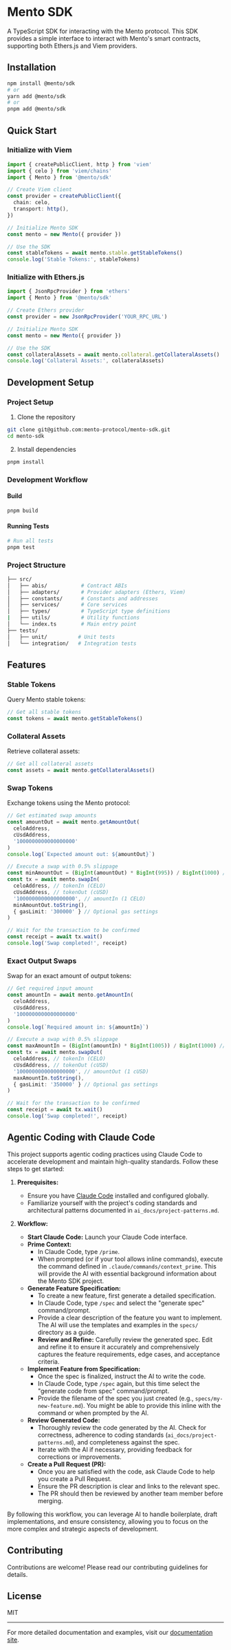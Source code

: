 # Mento SDK

A TypeScript SDK for interacting with the Mento protocol. This SDK provides a simple interface to interact with Mento's smart contracts, supporting both Ethers.js and Viem providers.

## Installation

```bash
npm install @mento/sdk
# or
yarn add @mento/sdk
# or
pnpm add @mento/sdk
```

## Quick Start

### Initialize with Viem

```typescript
import { createPublicClient, http } from 'viem'
import { celo } from 'viem/chains'
import { Mento } from '@mento/sdk'

// Create Viem client
const provider = createPublicClient({
  chain: celo,
  transport: http(),
})

// Initialize Mento SDK
const mento = new Mento({ provider })

// Use the SDK
const stableTokens = await mento.stable.getStableTokens()
console.log('Stable Tokens:', stableTokens)
```

### Initialize with Ethers.js

```typescript
import { JsonRpcProvider } from 'ethers'
import { Mento } from '@mento/sdk'

// Create Ethers provider
const provider = new JsonRpcProvider('YOUR_RPC_URL')

// Initialize Mento SDK
const mento = new Mento({ provider })

// Use the SDK
const collateralAssets = await mento.collateral.getCollateralAssets()
console.log('Collateral Assets:', collateralAssets)
```

## Development Setup

### Project Setup

1. Clone the repository

```bash
git clone git@github.com:mento-protocol/mento-sdk.git
cd mento-sdk
```

2. Install dependencies

```bash
pnpm install
```

### Development Workflow

#### Build

```bash
pnpm build
```

#### Running Tests

```bash
# Run all tests
pnpm test
```

### Project Structure

```bash
├── src/
│   ├── abis/           # Contract ABIs
│   ├── adapters/       # Provider adapters (Ethers, Viem)
│   ├── constants/      # Constants and addresses
│   ├── services/       # Core services
│   ├── types/          # TypeScript type definitions
|   ├── utils/          # Utility functions
│   └── index.ts        # Main entry point
├── tests/
│   ├── unit/          # Unit tests
│   └── integration/   # Integration tests
```

## Features

### Stable Tokens

Query Mento stable tokens:

```typescript
// Get all stable tokens
const tokens = await mento.getStableTokens()
```

### Collateral Assets

Retrieve collateral assets:

```typescript
// Get all collateral assets
const assets = await mento.getCollateralAssets()
```

### Swap Tokens

Exchange tokens using the Mento protocol:

```typescript
// Get estimated swap amounts
const amountOut = await mento.getAmountOut(
  celoAddress,
  cUsdAddress,
  '1000000000000000000'
)
console.log(`Expected amount out: ${amountOut}`)

// Execute a swap with 0.5% slippage
const minAmountOut = (BigInt(amountOut) * BigInt(995)) / BigInt(1000) // 0.5% slippage
const tx = await mento.swapIn(
  celoAddress, // tokenIn (CELO)
  cUsdAddress, // tokenOut (cUSD)
  '1000000000000000000', // amountIn (1 CELO)
  minAmountOut.toString(),
  { gasLimit: '300000' } // Optional gas settings
)

// Wait for the transaction to be confirmed
const receipt = await tx.wait()
console.log('Swap completed!', receipt)
```

### Exact Output Swaps

Swap for an exact amount of output tokens:

```typescript
// Get required input amount
const amountIn = await mento.getAmountIn(
  celoAddress,
  cUsdAddress,
  '1000000000000000000'
)
console.log(`Required amount in: ${amountIn}`)

// Execute a swap with 0.5% slippage
const maxAmountIn = (BigInt(amountIn) * BigInt(1005)) / BigInt(1000) // 0.5% slippage
const tx = await mento.swapOut(
  celoAddress, // tokenIn (CELO)
  cUsdAddress, // tokenOut (cUSD)
  '1000000000000000000', // amountOut (1 cUSD)
  maxAmountIn.toString(),
  { gasLimit: '350000' } // Optional gas settings
)

// Wait for the transaction to be confirmed
const receipt = await tx.wait()
console.log('Swap completed!', receipt)
```

## Agentic Coding with Claude Code

This project supports agentic coding practices using Claude Code to accelerate development and maintain high-quality standards. Follow these steps to get started:

1.  **Prerequisites:**

    - Ensure you have [Claude Code](https://docs.anthropic.com/en/docs/claude-code/overview) installed and configured globally.
    - Familiarize yourself with the project's coding standards and architectural patterns documented in `ai_docs/project-patterns.md`.

2.  **Workflow:**

    - **Start Claude Code:** Launch your Claude Code interface.
    - **Prime Context:**
      - In Claude Code, type `/prime`.
      - When prompted (or if your tool allows inline commands), execute the command defined in `.claude/commands/context_prime`. This will provide the AI with essential background information about the Mento SDK project.
    - **Generate Feature Specification:**
      - To create a new feature, first generate a detailed specification.
      - In Claude Code, type `/spec` and select the "generate spec" command/prompt.
      - Provide a clear description of the feature you want to implement. The AI will use the templates and examples in the `specs/` directory as a guide.
      - **Review and Refine:** Carefully review the generated spec. Edit and refine it to ensure it accurately and comprehensively captures the feature requirements, edge cases, and acceptance criteria.
    - **Implement Feature from Specification:**
      - Once the spec is finalized, instruct the AI to write the code.
      - In Claude Code, type `/spec` again, but this time select the "generate code from spec" command/prompt.
      - Provide the filename of the spec you just created (e.g., `specs/my-new-feature.md`). You might be able to provide this inline with the command or when prompted by the AI.
    - **Review Generated Code:**
      - Thoroughly review the code generated by the AI. Check for correctness, adherence to coding standards (`ai_docs/project-patterns.md`), and completeness against the spec.
      - Iterate with the AI if necessary, providing feedback for corrections or improvements.
    - **Create a Pull Request (PR):**
      - Once you are satisfied with the code, ask Claude Code to help you create a Pull Request.
      - Ensure the PR description is clear and links to the relevant spec.
      - The PR should then be reviewed by another team member before merging.

By following this workflow, you can leverage AI to handle boilerplate, draft implementations, and ensure consistency, allowing you to focus on the more complex and strategic aspects of development.

## Contributing

Contributions are welcome! Please read our contributing guidelines for details.

## License

MIT

---

For more detailed documentation and examples, visit our [documentation site](https://docs.mento.org).
